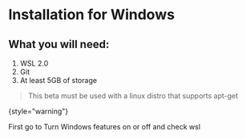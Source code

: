 # Installation for Windows

## What you will need:
1. WSL 2.0
2. Git
3. At least 5GB of storage
> This beta must be used with a linux distro that supports apt-get
> 
{style="warning"}

First go to Turn Windows features on or off and check wsl